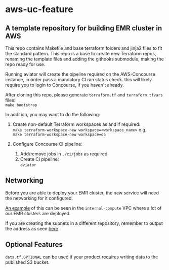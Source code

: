 # aws-uc-feature

## A template repository for building EMR cluster in AWS

This repo contains Makefile and base terraform folders and jinja2 files to fit the standard pattern.
This repo is a base to create new Terraform repos, renaming the template files and adding the githooks submodule, making the repo ready for use.

Running aviator will create the pipeline required on the AWS-Concourse instance, in order pass a mandatory CI ran status check.  this will likely require you to login to Concourse, if you haven't already.

After cloning this repo, please generate `terraform.tf` and `terraform.tfvars` files:  
`make bootstrap`

In addition, you may want to do the following: 

1. Create non-default Terraform workspaces as and if required:  
    `make terraform-workspace-new workspace=<workspace_name>` e.g.  
    ```make terraform-workspace-new workspace=qa```

1. Configure Concourse CI pipeline:
    1. Add/remove jobs in `./ci/jobs` as required 
    1. Create CI pipeline:  
`aviator`

## Networking

Before you are able to deploy your EMR cluster, the new service will need the networking for it configured.   

[An example](https://git.ucd.gpn.gov.uk/dip/aws-internal-compute/blob/master/clive_network.tf) of this can be seen in the `internal-compute` VPC where a lot of our EMR clusters are deployed. 

If you are creating the subnets in a different repository, remember to output the address as seen [here](https://git.ucd.gpn.gov.uk/dip/aws-internal-compute/blob/master/outputs.tf#L47-L53)


## Optional Features

`data.tf.OPTIONAL` can be used if your product requires writing data to the published S3 bucket.
